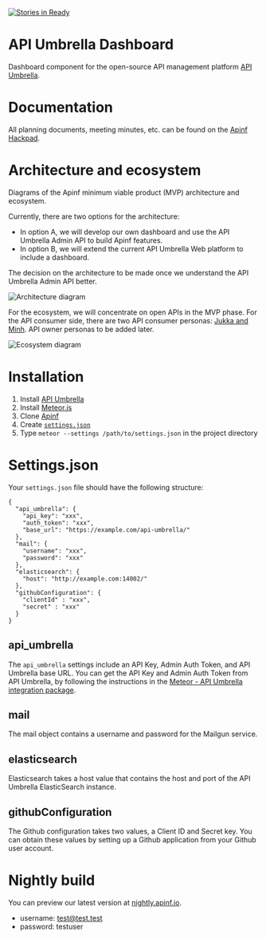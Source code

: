 [![Stories in Ready](https://badge.waffle.io/apinf/api-umbrella-dashboard.png?label=ready&title=Ready)](https://waffle.io/apinf/api-umbrella-dashboard)
# API Umbrella Dashboard
Dashboard component for the open-source API management platform [API Umbrella](http://nrel.github.io/api-umbrella/).

# Documentation

All planning documents, meeting minutes, etc. can be found on the [Apinf Hackpad](http://apinf.hackpad.com).

# Architecture and ecosystem
Diagrams of the Apinf minimum viable product (MVP) architecture and ecosystem.

Currently, there are two options for the architecture:

* In option A, we will develop our own dashboard and use the API Umbrella Admin API to build Apinf features.
* In option B, we will extend the current API Umbrella Web platform to include a dashboard.

The decision on the architecture to be made once we understand the API Umbrella Admin API better.

![Architecture diagram](https://cdn.rawgit.com/apinf/api-umbrella-dashboard/master/docs/APINF_MVP_architecture.svg)

For the ecosystem, we will concentrate on open APIs in the MVP phase. For the API consumer side, there are two API consumer personas: [Jukka and Minh](https://cdn.rawgit.com/apinf/api-umbrella-dashboard/master/docs/UX/APINF%20consumer%20personas.pdf). API owner personas to be added later.

![Ecosystem diagram](https://cdn.rawgit.com/apinf/api-umbrella-dashboard/master/docs/APINF_MVP_ecosystem.svg)

# Installation

1. Install [API Umbrella](http://apiumbrella.io/download/)
2. Install [Meteor.js](https://www.meteor.com/install)
3. Clone [Apinf](https://github.com/apinf/api-umbrella-dashboard)
4. Create [`settings.json`](#Settings.json)
5. Type `meteor --settings /path/to/settings.json` in the project directory
 
# Settings.json

Your `settings.json` file should have the following structure:

```
{
  "api_umbrella": {
    "api_key": "xxx",
    "auth_token": "xxx",
    "base_url": "https://example.com/api-umbrella/"
  },
  "mail": {
    "username": "xxx",
    "password": "xxx"
  },
  "elasticsearch": {
    "host": "http://example.com:14002/"
  },
  "githubConfiguration": {
    "clientId" : "xxx",
    "secret" : "xxx"
  }
}
```

## api_umbrella
The `api_umbrella` settings include an API Key, Admin Auth Token, and API Umbrella base URL. You can get the API Key and Admin Auth Token from API Umbrella, by following the instructions in the [Meteor - API Umbrella integration package](https://github.com/brylie/meteor-api-umbrella#installation).

## mail
The mail object contains a username and password for the Mailgun service.

## elasticsearch
Elasticsearch takes a host value that contains the host and port of the API Umbrella ElasticSearch instance.

## githubConfiguration
The Github configuration takes two values, a Client ID and Secret key. You can obtain these values by setting up a Github application from your Github user account.

# Nightly build
You can preview our latest version at [nightly.apinf.io](http://nightly.apinf.io).

* username: test@test.test
* password: testuser
